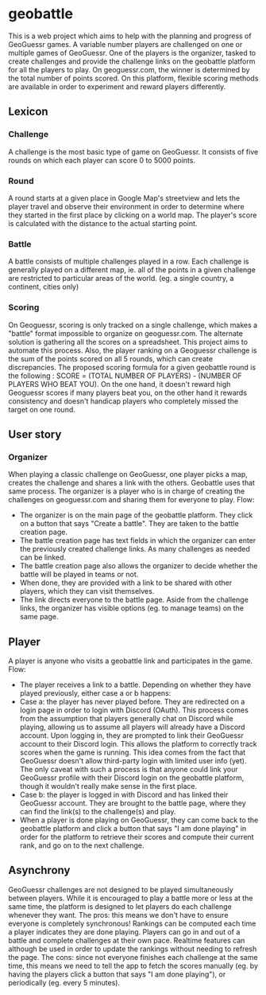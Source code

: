 # geobattle
This is a web project which aims to help with the planning and progress of GeoGuessr games.
A variable number players are challenged on one or multiple games of GeoGuessr. One of the players is the organizer, tasked to create challenges and provide the challenge links on the geobattle platform for all the players to play. On geoguessr.com, the winner is determined by the total number of points scored. On this platform, flexible scoring methods are available in order to experiment and reward players differently.

## Lexicon
### Challenge
A challenge is the most basic type of game on GeoGuessr. It consists of five rounds on which each player can score 0 to 5000 points.
### Round
A round starts at a given place in Google Map's streetview and lets the player travel and observe their environment in order to determine where they started in the first place by clicking on a world map. The player's score is calculated with the distance to the actual starting point.
### Battle
A battle consists of multiple challenges played in a row. Each challenge is generally played on a different map, ie. all of the points in a given challenge are restricted to particular areas of the world. (eg. a single country, a continent, cities only)
### Scoring
On Geoguessr, scoring is only tracked on a single challenge, which makes a "battle" format impossible to organize on geoguessr.com. The alternate solution is gathering all the scores on a spreadsheet. This project aims to automate this process. Also, the player ranking on a Geoguessr challenge is the sum of the points scored on all 5 rounds, which can create discrepancies.
The proposed scoring formula for a given geobattle round is the following : SCORE = (TOTAL NUMBER OF PLAYERS) - (NUMBER OF PLAYERS WHO BEAT YOU). On the one hand, it doesn't reward high Geoguessr scores if many players beat you, on the other hand it rewards consistency and doesn't handicap players who completely missed the target on one round.

## User story
### Organizer
When playing a classic challenge on GeoGuessr, one player picks a map, creates the challenge and shares a link with the others. Geobattle uses that same process.
The organizer is a player who is in charge of creating the challenges on geoguessr.com and sharing them for everyone to play.
Flow: 
- The organizer is on the main page of the geobattle platform. They click on a button that says "Create a battle". They are taken to the battle creation page.
- The battle creation page has text fields in which the organizer can enter the previously created challenge links. As many challenges as needed can be linked.
- The battle creation page also allows the organizer to decide whether the battle will be played in teams or not.
- When done, they are provided with a link to be shared with other players, which they can visit themselves.
- The link directs everyone to the battle page. Aside from the challenge links, the organizer has visible options (eg. to manage teams) on the same page.

## Player
A player is anyone who visits a geobattle link and participates in the game.
Flow:
- The player receives a link to a battle. Depending on whether they have played previously, either case a or b happens:
- Case a: the player has never played before. They are redirected on a login page in order to login with Discord (OAuth). This process comes from the assumption that players generally chat on Discord while playing, allowing us to assume all players will already have a Discord account. Upon logging in, they are prompted to link their GeoGuessr account to their Discord login. This allows the platform to correctly track scores when the game is running. This idea comes from the fact that GeoGuessr doesn't allow third-party login with limited user info (yet). The only caveat with such a process is that anyone could link your GeoGuessr profile with their Discord login on the geobattle platform, though it wouldn't really make sense in the first place.
- Case b: the player is logged in with Discord and has linked their GeoGuessr account. They are brought to the battle page, where they can find the link(s) to the challenge(s) and play.
- When a player is done playing on GeoGuessr, they can come back to the geobattle platform and click a button that says "I am done playing" in order for the platform to retrieve their scores and compute their current rank, and go on to the next challenge.

## Asynchrony
GeoGuessr challenges are not designed to be played simultaneously between players. While it is encouraged to play a battle more or less at the same time, the platform is designed to let players do each challenge whenever they want.
The pros: this means we don't have to ensure everyone is completely synchronous! Rankings can be computed each time a player indicates they are done playing. Players can go in and out of a battle and complete challenges at their own pace.
Realtime features can although be used in order to update the rankings without needing to refresh the page.
The cons: since not everyone finishes each challenge at the same time, this means we need to tell the app to fetch the scores manually (eg. by having the players click a button that says "I am done playing"), or periodically (eg. every 5 minutes).

